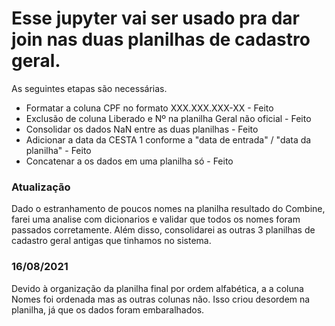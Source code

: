 # Esse jupyter vai ser usado pra dar join nas duas planilhas de cadastro geral.
As seguintes etapas são necessárias.

* Formatar a coluna CPF no formato XXX.XXX.XXX-XX - Feito
* Exclusão de coluna Liberado e Nº na planilha Geral não oficial - Feito 
* Consolidar os dados NaN entre as duas planilhas - Feito
* Adicionar a data da CESTA 1 conforme a "data de entrada" / "data da planilha" - Feito
* Concatenar a os dados em uma planilha só - Feito

### Atualização
 Dado o estranhamento de poucos nomes na planilha resultado do Combine, farei uma analise com dicionarios e validar que todos os nomes foram passados corretamente. Além disso, consolidarei as outras 3 planilhas de cadastro geral antigas que tinhamos no sistema.
 
 ### 16/08/2021
  Devido à organização da planilha final por ordem alfabética, a a coluna Nomes foi ordenada mas as outras colunas não. Isso criou desordem na planilha, já que os dados foram embaralhados.
